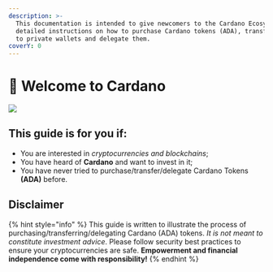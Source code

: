 ```yaml
---
description: >-
  This documentation is intended to give newcomers to the Cardano Ecosystem
  detailed instructions on how to purchase Cardano tokens (ADA), transfer them
  to private wallets and delegate them.
coverY: 0
---
```


# 📖 Welcome to Cardano

![](.gitbook/assets/cardano\_logo\_purple.png)

## This guide is for you if:

* You are interested in _cryptocurrencies and blockchains_;
* You have heard of **Cardano** and want to invest in it;
* You have never tried to purchase/transfer/delegate Cardano Tokens **(ADA)** before.

## Disclaimer

{% hint style="info" %}
This guide is written to illustrate the process of purchasing/transferring/delegating Cardano (ADA) tokens. _It is not meant to constitute investment advice_. Please follow security best practices to ensure your cryptocurrencies are safe. **Empowerment and financial independence come with responsibility!**
{% endhint %}

